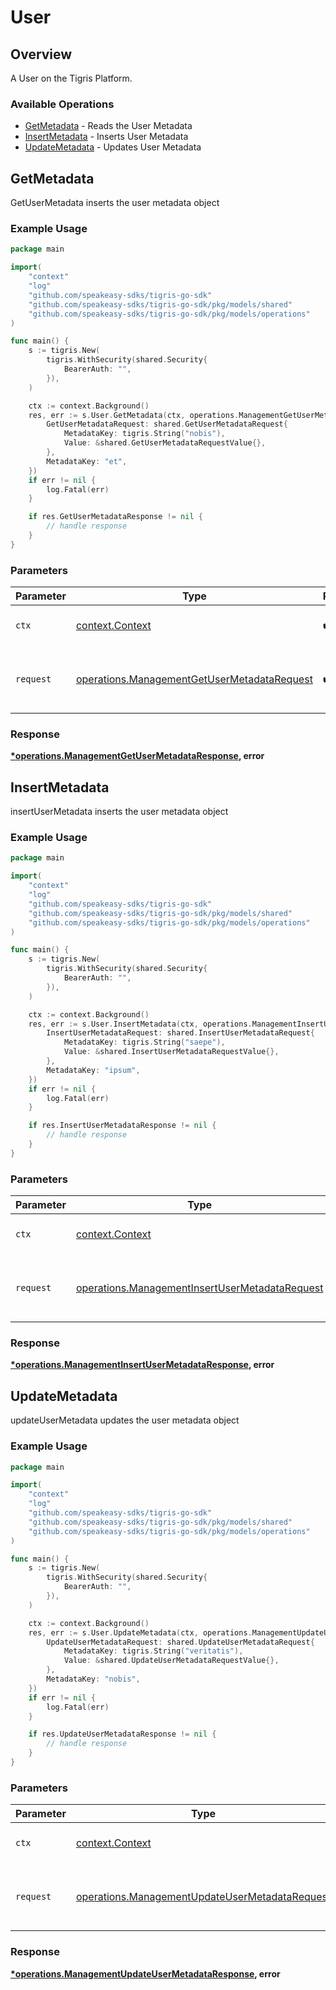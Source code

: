 # User

## Overview

A User on the Tigris Platform.

### Available Operations

* [GetMetadata](#getmetadata) - Reads the User Metadata
* [InsertMetadata](#insertmetadata) - Inserts User Metadata
* [UpdateMetadata](#updatemetadata) - Updates User Metadata

## GetMetadata

GetUserMetadata inserts the user metadata object

### Example Usage

```go
package main

import(
	"context"
	"log"
	"github.com/speakeasy-sdks/tigris-go-sdk"
	"github.com/speakeasy-sdks/tigris-go-sdk/pkg/models/shared"
	"github.com/speakeasy-sdks/tigris-go-sdk/pkg/models/operations"
)

func main() {
    s := tigris.New(
        tigris.WithSecurity(shared.Security{
            BearerAuth: "",
        }),
    )

    ctx := context.Background()
    res, err := s.User.GetMetadata(ctx, operations.ManagementGetUserMetadataRequest{
        GetUserMetadataRequest: shared.GetUserMetadataRequest{
            MetadataKey: tigris.String("nobis"),
            Value: &shared.GetUserMetadataRequestValue{},
        },
        MetadataKey: "et",
    })
    if err != nil {
        log.Fatal(err)
    }

    if res.GetUserMetadataResponse != nil {
        // handle response
    }
}
```

### Parameters

| Parameter                                                                                                  | Type                                                                                                       | Required                                                                                                   | Description                                                                                                |
| ---------------------------------------------------------------------------------------------------------- | ---------------------------------------------------------------------------------------------------------- | ---------------------------------------------------------------------------------------------------------- | ---------------------------------------------------------------------------------------------------------- |
| `ctx`                                                                                                      | [context.Context](https://pkg.go.dev/context#Context)                                                      | :heavy_check_mark:                                                                                         | The context to use for the request.                                                                        |
| `request`                                                                                                  | [operations.ManagementGetUserMetadataRequest](../../models/operations/managementgetusermetadatarequest.md) | :heavy_check_mark:                                                                                         | The request object to use for the request.                                                                 |


### Response

**[*operations.ManagementGetUserMetadataResponse](../../models/operations/managementgetusermetadataresponse.md), error**


## InsertMetadata

insertUserMetadata inserts the user metadata object

### Example Usage

```go
package main

import(
	"context"
	"log"
	"github.com/speakeasy-sdks/tigris-go-sdk"
	"github.com/speakeasy-sdks/tigris-go-sdk/pkg/models/shared"
	"github.com/speakeasy-sdks/tigris-go-sdk/pkg/models/operations"
)

func main() {
    s := tigris.New(
        tigris.WithSecurity(shared.Security{
            BearerAuth: "",
        }),
    )

    ctx := context.Background()
    res, err := s.User.InsertMetadata(ctx, operations.ManagementInsertUserMetadataRequest{
        InsertUserMetadataRequest: shared.InsertUserMetadataRequest{
            MetadataKey: tigris.String("saepe"),
            Value: &shared.InsertUserMetadataRequestValue{},
        },
        MetadataKey: "ipsum",
    })
    if err != nil {
        log.Fatal(err)
    }

    if res.InsertUserMetadataResponse != nil {
        // handle response
    }
}
```

### Parameters

| Parameter                                                                                                        | Type                                                                                                             | Required                                                                                                         | Description                                                                                                      |
| ---------------------------------------------------------------------------------------------------------------- | ---------------------------------------------------------------------------------------------------------------- | ---------------------------------------------------------------------------------------------------------------- | ---------------------------------------------------------------------------------------------------------------- |
| `ctx`                                                                                                            | [context.Context](https://pkg.go.dev/context#Context)                                                            | :heavy_check_mark:                                                                                               | The context to use for the request.                                                                              |
| `request`                                                                                                        | [operations.ManagementInsertUserMetadataRequest](../../models/operations/managementinsertusermetadatarequest.md) | :heavy_check_mark:                                                                                               | The request object to use for the request.                                                                       |


### Response

**[*operations.ManagementInsertUserMetadataResponse](../../models/operations/managementinsertusermetadataresponse.md), error**


## UpdateMetadata

updateUserMetadata updates the user metadata object

### Example Usage

```go
package main

import(
	"context"
	"log"
	"github.com/speakeasy-sdks/tigris-go-sdk"
	"github.com/speakeasy-sdks/tigris-go-sdk/pkg/models/shared"
	"github.com/speakeasy-sdks/tigris-go-sdk/pkg/models/operations"
)

func main() {
    s := tigris.New(
        tigris.WithSecurity(shared.Security{
            BearerAuth: "",
        }),
    )

    ctx := context.Background()
    res, err := s.User.UpdateMetadata(ctx, operations.ManagementUpdateUserMetadataRequest{
        UpdateUserMetadataRequest: shared.UpdateUserMetadataRequest{
            MetadataKey: tigris.String("veritatis"),
            Value: &shared.UpdateUserMetadataRequestValue{},
        },
        MetadataKey: "nobis",
    })
    if err != nil {
        log.Fatal(err)
    }

    if res.UpdateUserMetadataResponse != nil {
        // handle response
    }
}
```

### Parameters

| Parameter                                                                                                        | Type                                                                                                             | Required                                                                                                         | Description                                                                                                      |
| ---------------------------------------------------------------------------------------------------------------- | ---------------------------------------------------------------------------------------------------------------- | ---------------------------------------------------------------------------------------------------------------- | ---------------------------------------------------------------------------------------------------------------- |
| `ctx`                                                                                                            | [context.Context](https://pkg.go.dev/context#Context)                                                            | :heavy_check_mark:                                                                                               | The context to use for the request.                                                                              |
| `request`                                                                                                        | [operations.ManagementUpdateUserMetadataRequest](../../models/operations/managementupdateusermetadatarequest.md) | :heavy_check_mark:                                                                                               | The request object to use for the request.                                                                       |


### Response

**[*operations.ManagementUpdateUserMetadataResponse](../../models/operations/managementupdateusermetadataresponse.md), error**

